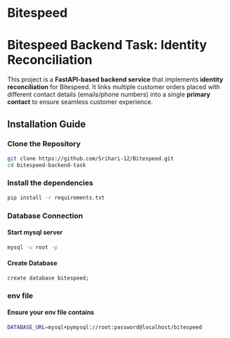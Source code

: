 # Bitespeed

# Bitespeed Backend Task: Identity Reconciliation

This project is a **FastAPI-based backend service** that implements **identity reconciliation** for Bitespeed. It links multiple customer orders placed with different contact details (emails/phone numbers) into a single **primary contact** to ensure seamless customer experience.


##  **Installation Guide**
### **Clone the Repository**
```sh
git clone https://github.com/Srihari-12/Bitespeed.git
cd bitespeed-backend-task
```
### Install the dependencies
```sh
pip install -r requirements.txt
```

### **Database Connection**
#### Start mysql server
```sh
mysql -u root -p
```
#### Create Database
```
create database bitespeed;
```

### env file
#### Ensure your env file contains 
```sh
DATABASE_URL=mysql+pymysql://root:password@localhost/bitespeed
```


